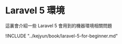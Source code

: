 # Laravel 5 環境

這裏會介紹一些 Laravel 5 會用到的機器環境相關問題


!INCLUDE "../kejyun/book/laravel-5-for-beginner.md"
